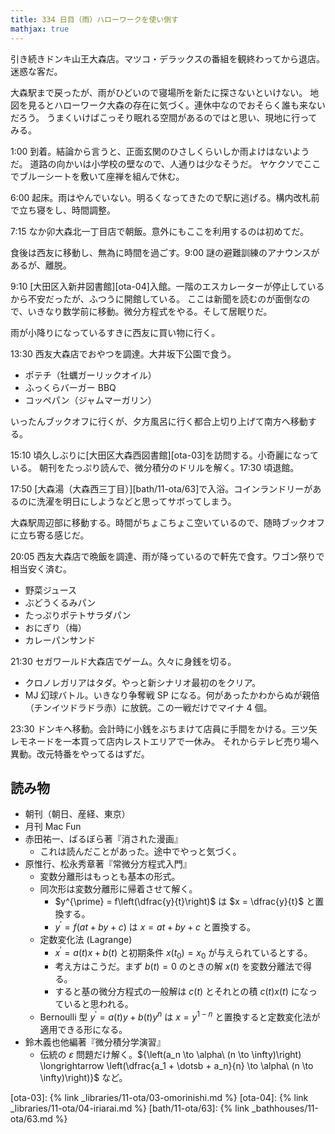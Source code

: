 ```yaml
---
title: 334 日目（雨）ハローワークを使い倒す
mathjax: true
---
```


引き続きドンキ山王大森店。マツコ・デラックスの番組を観終わってから退店。迷惑な客だ。

大森駅まで戻ったが、雨がひどいので寝場所を新たに探さないといけない。
地図を見るとハローワーク大森の存在に気づく。連休中なのでおそらく誰も来ないだろう。
うまくいけばこっそり眠れる空間があるのではと思い、現地に行ってみる。

1:00 到着。結論から言うと、正面玄関のひさしくらいしか雨よけはないようだ。
道路の向かいは小学校の壁なので、人通りは少なそうだ。
ヤケクソでここでブルーシートを敷いて座禅を組んで休む。

6:00 起床。雨はやんでいない。明るくなってきたので駅に逃げる。構内改札前で立ち寝をし、時間調整。

7:15 なか卯大森北一丁目店で朝飯。意外にもここを利用するのは初めてだ。

食後は西友に移動し、無為に時間を過ごす。9:00 謎の避難訓練のアナウンスがあるが、離脱。

9:10 [大田区入新井図書館][ota-04]入館。一階のエスカレーターが停止しているから不安だったが、ふつうに開館している。
ここは新聞を読むのが面倒なので、いきなり数学前に移動。微分方程式をやる。そして居眠りだ。

雨が小降りになっているすきに西友に買い物に行く。

13:30 西友大森店でおやつを調達。大井坂下公園で食う。

* ポテチ（牡蠣ガーリックオイル）
* ふっくらバーガー BBQ
* コッペパン（ジャムマーガリン）

いったんブックオフに行くが、夕方風呂に行く都合上切り上げて南方へ移動する。

15:10 頃久しぶりに[大田区大森西図書館][ota-03]を訪問する。小奇麗になっている。
朝刊をたっぷり読んで、微分積分のドリルを解く。17:30 頃退館。

17:50 [大森湯（大森西三丁目）][bath/11-ota/63]で入浴。コインランドリーがあるのに洗濯を明日にしようなどと思ってサボってしまう。

大森駅周辺部に移動する。時間がちょこちょこ空いているので、随時ブックオフに立ち寄る感じだ。

20:05 西友大森店で晩飯を調達、雨が降っているので軒先で食す。ワゴン祭りで相当安く済む。

* 野菜ジュース
* ぶどうくるみパン
* たっぷりポテトサラダパン
* おにぎり（梅）
* カレーパンサンド

21:30 セガワールド大森店でゲーム。久々に身銭を切る。

* クロノレガリアはタダ。やっと新シナリオ最初のをクリア。
* MJ 幻球バトル。いきなり争奪戦 SP になる。何があったかわからぬが親倍（チンイツドラドラ赤）に放銃。この一戦だけでマイナ 4 個。

23:30 ドンキへ移動。会計時に小銭をぶちまけて店員に手間をかける。三ツ矢レモネードを一本買って店内レストエリアで一休み。
それからテレビ売り場へ異動。改元特番をやってるはずだ。

## 読み物

* 朝刊（朝日、産経、東京）
* 月刊 Mac Fun
* 赤田祐一、ばるぼら著『消された漫画』
  * これは読んだことがあった。途中でやっと気づく。
* 原惟行、松永秀章著『常微分方程式入門』
  * 変数分離形はもっとも基本の形式。
  * 同次形は変数分離形に帰着させて解く。
    * $y^{\prime} = f\left(\dfrac{y}{t}\right)$ は $x = \dfrac{y}{t}$ と置換する。
    * $y^{\prime} = f(at + by + c)$ は $x = at + by + c$ と置換する。
  * 定数変化法 (Lagrange)
    * $x^{\prime} = a(t)x + b(t)$ と初期条件 $x(t_0) = x_0$ が与えられているとする。
    * 考え方はこうだ。まず $b(t) = 0$ のときの解 $x(t)$ を変数分離法で得る。
    * すると基の微分方程式の一般解は $c(t)$ とそれとの積 $c(t)x(t)$ になっていると思われる。
  * Bernoulli 型 $y^{\prime} = a(t)y + b(t)y^n$ は $x = y^{1 - n}$ と置換すると定数変化法が適用できる形になる。
* 鈴木義也他編著『微分積分学演習』
  * 伝統の $\varepsilon$ 問題だけ解く。${\left(a_n \to \alpha\ (n \to \infty)\right) \longrightarrow \left(\dfrac{a_1 + \dotsb + a_n}{n} \to \alpha\ (n \to \infty)\right)}$ など。

[ota-03]: {% link _libraries/11-ota/03-omorinishi.md %}
[ota-04]: {% link _libraries/11-ota/04-iriarai.md %}
[bath/11-ota/63]: {% link _bathhouses/11-ota/63.md %}
